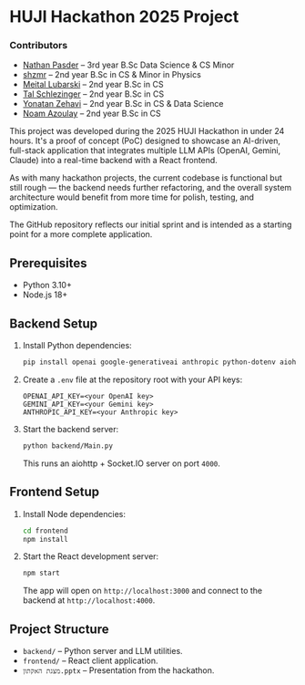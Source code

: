 # HUJI Hackathon 2025 Project

### Contributors

* [Nathan Pasder](https://www.linkedin.com/in/nathan-p-6038282b0/) – 3rd year B.Sc Data Science & CS Minor
* [shzmr](https://github.com/shzmr) – 2nd year B.Sc in CS & Minor in Physics
* [Meital Lubarski](https://github.com/Meital-Lubarski) – 2nd year B.Sc in CS
* [Tal Schlezinger](https://github.com/Tal-Schhlezinger) – 2nd year B.Sc in CS
* [Yonatan Zehavi](https://github.com/YonatanZehavi319) – 2nd year B.Sc in CS & Data Science
* [Noam Azoulay](LINK) – 2nd year B.Sc in CS

This project was developed during the 2025 HUJI Hackathon in under 24 hours. It's a proof of concept (PoC) designed to showcase an AI-driven, full-stack application that integrates multiple LLM APIs (OpenAI, Gemini, Claude) into a real-time backend with a React frontend.

As with many hackathon projects, the current codebase is functional but still rough — the backend needs further refactoring, and the overall system architecture would benefit from more time for polish, testing, and optimization.

The GitHub repository reflects our initial sprint and is intended as a starting point for a more complete application.

## Prerequisites

- Python 3.10+
- Node.js 18+

## Backend Setup

1. Install Python dependencies:
   ```bash
   pip install openai google-generativeai anthropic python-dotenv aiohttp python-socketio
   ```
2. Create a `.env` file at the repository root with your API keys:
   ```env
   OPENAI_API_KEY=<your OpenAI key>
   GEMINI_API_KEY=<your Gemini key>
   ANTHROPIC_API_KEY=<your Anthropic key>
   ```
3. Start the backend server:
   ```bash
   python backend/Main.py
   ```
   This runs an aiohttp + Socket.IO server on port `4000`.

## Frontend Setup

1. Install Node dependencies:
   ```bash
   cd frontend
   npm install
   ```
2. Start the React development server:
   ```bash
   npm start
   ```
   The app will open on `http://localhost:3000` and connect to the backend at `http://localhost:4000`.

## Project Structure

- `backend/` – Python server and LLM utilities.
- `frontend/` – React client application.
- `מצגת האקתון.pptx` – Presentation from the hackathon.

